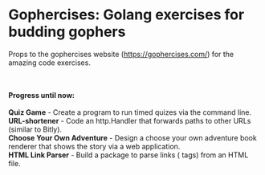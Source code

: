 <h1>Gophercises: Golang exercises for budding gophers</h1>

Props to the gophercises website (https://gophercises.com/) for the amazing code exercises.<br><br><br>


<strong> Progress until now: </strong><br><br>
<strong>Quiz Game</strong> - Create a program to run timed quizes via the command line.<br>
<strong>URL-shortener</strong> - Code an http.Handler that forwards paths to other URLs (similar to Bitly).<br>
<strong>Choose Your Own Adventure</strong> - Design a choose your own adventure book renderer that shows the story via a web application.<br>
<strong>HTML Link Parser</strong> - Build a package to parse links (<a> tags) from an HTML file.<br>
